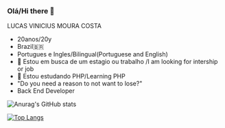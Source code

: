 ### Olá/Hi there 👋

  LUCAS VINICIUS MOURA COSTA 
- 20anos/20y
- Brazil🇧🇷
- Portugues e Ingles/Bilingual(Portuguese and English)
- 🔭 Estou em busca de um estagio ou trabalho /I am looking for intership or job 
- 🌱 Estou estudando PHP/Learning PHP
-  "Do you need a reason to not want to lose?"
-  Back End Developer 

 ![Anurag's GitHub stats](https://github-readme-stats.vercel.app/api?username=Lucasmcz&show_icons=true&theme=dark)  <img >
 
[![Top Langs](https://github-readme-stats.vercel.app/api/top-langs/?username=Lucasmcz&layout=compact)](https://github.com/Lucasmcz/github-readme-stats)


